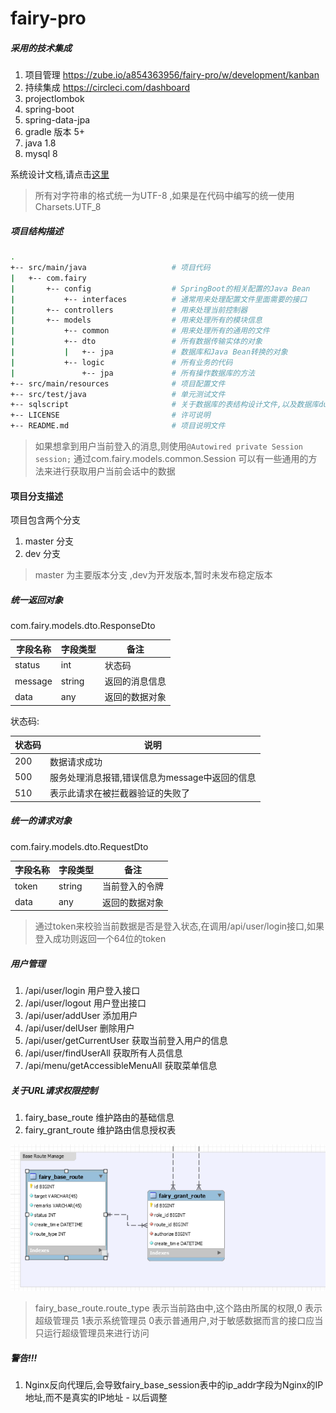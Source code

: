 # fairy-pro

##### 采用的技术集成

1. 项目管理 https://zube.io/a854363956/fairy-pro/w/development/kanban  
2. 持续集成 https://circleci.com/dashboard 
3. projectlombok 
4. spring-boot 
5. spring-data-jpa
6. gradle 版本 5+
7. java 1.8 
8. mysql 8

系统设计文档,请点击[这里](./doc/SystemDesign.md)

> 所有对字符串的格式统一为UTF-8 ,如果是在代码中编写的统一使用Charsets.UTF_8  

##### 项目结构描述 

```bash
.
+-- src/main/java                   # 项目代码
|   +-- com.fairy
|       +-- config                  # SpringBoot的相关配置的Java Bean
|           +-- interfaces          # 通常用来处理配置文件里面需要的接口
|       +-- controllers             # 用来处理当前控制器
|       +-- models                  # 用来处理所有的模块信息
|           +-- common              # 用来处理所有的通用的文件
|           +-- dto                 # 所有数据传输实体的对象
|           |   +-- jpa             # 数据库和Java Bean转换的对象
|           +-- logic               # 所有业务的代码
|               +-- jpa             # 所有操作数据库的方法
+-- src/main/resources              # 项目配置文件
+-- src/test/java                   # 单元测试文件
+-- sqlscript                       # 关于数据库的表结构设计文件,以及数据库dump
+-- LICENSE                         # 许可说明 
+-- README.md                       # 项目说明文件
```

>  如果想拿到用户当前登入的消息,则使用```@Autowired private Session session;``` 通过com.fairy.models.common.Session 可以有一些通用的方法来进行获取用户当前会话中的数据    


#### 项目分支描述

项目包含两个分支  

1. master 分支
2. dev    分支  

> master 为主要版本分支 ,dev为开发版本,暂时未发布稳定版本 
##### 统一返回对象

com.fairy.models.dto.ResponseDto  

|字段名称  | 字段类型    | 备注 
|-----   |-----     |----
|status  |int       | 状态码
|message |string    | 返回的消息信息
|data    |any       | 返回的数据对象

状态码:  

|状态码     | 说明 
|-----   |----
|200     |数据请求成功
|500     |服务处理消息报错,错误信息为message中返回的信息
|510     |表示此请求在被拦截器验证的失败了

##### 统一的请求对象

com.fairy.models.dto.RequestDto

|字段名称  | 字段类型    | 备注 
|-----   |-----     |----
|token   |string    | 当前登入的令牌
|data    |any       | 返回的数据对象

> 通过token来校验当前数据是否是登入状态,在调用/api/user/login接口,如果登入成功则返回一个64位的token

##### 用户管理 

1. /api/user/login  用户登入接口
2. /api/user/logout 用户登出接口 
3. /api/user/addUser 添加用户 
4. /api/user/delUser 删除用户
5. /api/user/getCurrentUser 获取当前登入用户的信息
6. /api/user/findUserAll   获取所有人员信息
7. /api/menu/getAccessibleMenuAll 获取菜单信息

##### 关于URL请求权限控制 

1. fairy_base_route 维护路由的基础信息
2. fairy_grant_route 维护路由信息授权表 

![路由图片](./doc/img/urlRoute.png)

> fairy_base_route.route_type 表示当前路由中,这个路由所属的权限,0 表示超级管理员 1表示系统管理员 0表示普通用户,对于敏感数据而言的接口应当只运行超级管理员来进行访问 


##### 警告!!! 

1. Nginx反向代理后,会导致fairy_base_session表中的ip_addr字段为Nginx的IP地址,而不是真实的IP地址  - 以后调整



